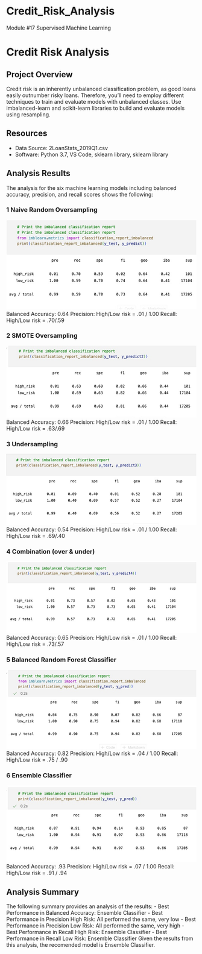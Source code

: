 # Credit_Risk_Analysis
Module #17 Supervised Machine Learning

# Credit Risk Analysis

## Project Overview
Credit risk is an inherently unbalanced classification problem, as good loans easily outnumber risky loans. Therefore, you’ll need to employ different techniques to train and evaluate models with unbalanced classes. Use imbalanced-learn and scikit-learn libraries to build and evaluate models using resampling.


## Resources
- Data Source: 2LoanStats_2019Q1.csv
- Software: Python 3.7, VS Code, sklearn library, sklearn library


## Analysis Results
The analysis for the six machine learning models including balanced accuracy, precision, and recall scores shows the following:

### 1 Naive Random Oversampling
![1](https://github.com/Jarney903/Credit_Risk_Analysis/blob/main/analysis/Fig_1.jpg)
Balanced Accuracy: 0.64
Precision: High/Low risk = .01 / 1.00
Recall: High/Low risk = .70/.59

### 2 SMOTE Oversampling
![2](https://github.com/Jarney903/Credit_Risk_Analysis/blob/main/analysis/Fig_2.jpg)
Balanced Accuracy: 0.66
Precision: High/Low risk = .01 / 1.00
Recall: High/Low risk = .63/.69

### 3 Undersampling
![3](https://github.com/Jarney903/Credit_Risk_Analysis/blob/main/analysis/Fig_3.jpg)
Balanced Accuracy: 0.54
Precision: High/Low risk = .01 / 1.00
Recall: High/Low risk = .69/.40

### 4 Combination (over & under)
![4](https://github.com/Jarney903/Credit_Risk_Analysis/blob/main/analysis/Fig_4.jpg)
Balanced Accuracy: 0.65
Precision: High/Low risk = .01 / 1.00
Recall: High/Low risk = .73/.57

### 5 Balanced Random Forest Classifier
![5](https://github.com/Jarney903/Credit_Risk_Analysis/blob/main/analysis/Fig_5.jpg)
Balanced Accuracy: 0.82
Precision: High/Low risk = .04 / 1.00
Recall: High/Low risk = .75 / .90

### 6 Ensemble Classifier
![6](https://github.com/Jarney903/Credit_Risk_Analysis/blob/main/analysis/Fig_6.jpg)
Balanced Accuracy: .93
Precision: High/Low risk = .07 / 1.00
Recall: High/Low risk = .91 / .94


## Analysis Summary
The following summary provides an analysis of the results:
    - Best Performance in Balanced Accuracy: Ensemble Classifier
    - Best Performance in Precision High Risk: All performed the same, very low
    - Best Performance in Precision Low Risk: All performed the same, very high
    - Best Performance in Recall High Risk: Ensemble Classifier
    - Best Performance in Recall Low Risk: Ensemble Classifier
Given the results from this analysis, the recomended model is Ensemble Classifier. 



    